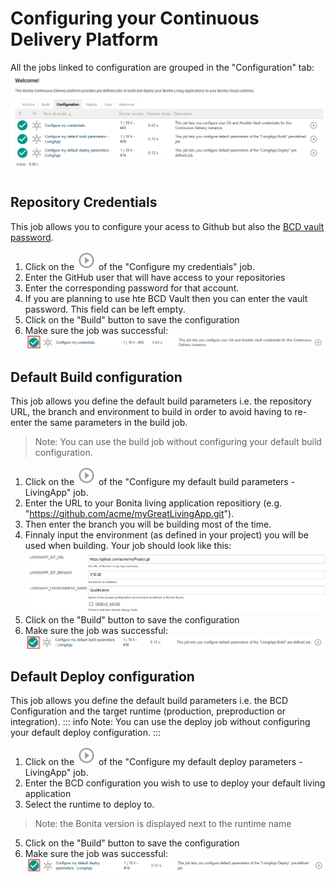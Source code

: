 # Configuring your Continuous Delivery Platform
All the jobs linked to configuration are grouped in the "Configuration" tab:
![CDConfigTab](images/ConfigurationTab.png)
## Repository Credentials
This job allows you to configure your acess to Github but also the [BCD vault password](https://documentation.bonitasoft.com/bcd/3.2/how_to_use_bcd_with_data_encrypted).

1. Click on the ![CDPlayButton](images/JenkinsPlayButton.png) of the "Configure my credentials" job.
2. Enter the GitHub user that will have access to your repositories
3. Enter the corresponding password for that account.
4. If you are planning to use hte BCD Vault then you can enter the vault password. This field can be left empty.
5. Click on the "Build" button to save the configuration
6. Make sure the job was successful:
![JobResult](images/CredentialsJobResult.png)
## Default Build configuration
This job allows you define the default build parameters i.e. the repository URL, the branch and environment to build in order to avoid having to re-enter the same parameters in the build job.
> Note: You can use the build job without configuring your default build configuration.
1. Click on the ![CDPlayButton](images/JenkinsPlayButton.png) of the "Configure my default build parameters - LivingApp" job.
2. Enter the URL to your Bonita living application repositiory (e.g. "https://github.com/acme/myGreatLivingApp.git").
3. Then enter the branch you will be building most of the time.
4. Finnaly input the environment (as defined in your project) you will be used when building.
Your job should look like this:
![BuildDefaultExample](images/BuildDefaultParameters.png)
5. Click on the "Build" button to save the configuration
6. Make sure the job was successful:
![JobResult](images/DefBuildJobResult.png)
## Default Deploy configuration
This job allows you define the default build parameters i.e. the BCD Configuration and the target runtime (production, preproduction or integration).
::: info
Note: You can use the deploy job without configuring your default deploy configuration.
:::
1. Click on the ![CDPlayButton](images/JenkinsPlayButton.png) of the "Configure my default deploy parameters - LivingApp" job.
2. Enter the BCD configuration you wish to use to deploy your default living application
3. Select the runtime to deploy to.
> Note: the Bonita version is displayed next to the runtime name
5. Click on the "Build" button to save the configuration
6. Make sure the job was successful:
![JobResult](images/DefDeployJobResult.png)